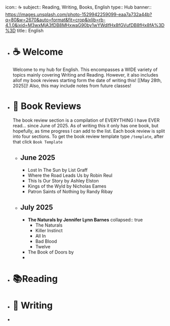 icon:: ☕️
subject:: Reading, Writing, Books, English
type:: Hub
banner:: https://images.unsplash.com/photo-1529942259099-eaa7a732a44b?q=80&w=2670&auto=format&fit=crop&ixlib=rb-4.1.0&ixid=M3wxMjA3fDB8MHxwaG90by1wYWdlfHx8fGVufDB8fHx8fA%3D%3D
title:: English

- #  ☕️ Welcome
  Welcome to my hub for English. This encompasses a WIDE variety of topics mainly covering Writing and Reading. However, it also includes allof my book reviews starting form the date of writing this! [[May 28th, 2025]]! Also, this may include notes from future classes!
- # 📖 Book Reviews
  The book review section is a compilation of EVERYTHING I have EVER read... since June of 2025. As of writing this it only has one book, but hopefully, as time progress I can add to the list. Each book review is split into four sections. To get the book review template type `/template`, after that click `Book Template`
	- ## June 2025
		- Lost In The Sun by List Graff
		- Where the Road Leads Us by Robin Reul
		- This Is Our Story by Ashley Elston
		- Kings of the Wyld by Nicholas Eames
		- Patron Saints of Nothing by Randy Ribay
	- ## July 2025
		- **The Naturals by Jennifer Lynn Barnes**
		  collapsed:: true
			- The Naturals
			- Killer Instinct
			- All In
			- Bad Blood
			- Twelve
		- The Book of Doors by
		-
- # 📚Reading
- # 📝 Writing
-